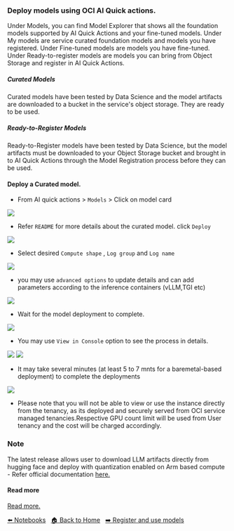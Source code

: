 ### Deploy models using OCI AI Quick actions.

Under Models, you can find Model Explorer that shows all the foundation models supported by AI Quick Actions and your fine-tuned models. Under My models are service curated foundation models and models you have registered. Under Fine-tuned models are models you have fine-tuned. Under Ready-to-register models are models you can bring from Object Storage and register in AI Quick Actions.

##### Curated Models
Curated models have been tested by Data Science and the model artifacts are downloaded to a bucket in the service's object storage. They are ready to be used.

##### Ready-to-Register Models
Ready-to-Register models have been tested by Data Science, but the model artifacts must be downloaded to your Object Storage bucket and brought in to AI Quick Actions through the Model Registration process before they can be used.

#### Deploy a Curated model.

- From AI quick actions > `Models` > Click on model card

![](images/cm_deploy.png)

- Refer `README` for more details about the curated model. click `Deploy`

![](images/cm_rm.png)

- Select desired `Compute shape` , `Log group` and `Log name`

![](images/cm_deploy_shape.png)

- you may use `advanced options` to update details and can add parameters according to the inference containers (vLLM,TGI etc)

![](images/cm_deploy_advancedoptions.png)

- Wait for the model deployment to complete.

![](images/deploy_progress.png)

- You may use `View in Console` option to see the process in details.

![](images/view_console.png)
![](images/deploy_details_1.png)
- It may take several minutes (at least 5 to 7 mnts for a baremetal-based deployment) to complete the deployments

![](images/model_deployment_details.png)

- Please note that you will not be able to view or use the instance directly from the tenancy, as its deployed and securely served from OCI service managed tenancies.Respective GPU count limit will be used from User tenancy and the cost will be charged accordingly.


### Note
The latest release allows user to download LLM artifacts directly from hugging face and deploy with quantization enabled on Arm based compute - Refer official documentation [here.](https://docs.oracle.com/en-us/iaas/data-science/using/ai-quick-actions-models-byom.htm#ai-quick-actions-models-unverified)


#### Read more 
[Read more.](https://github.com/oracle-samples/oci-data-science-ai-samples/blob/main/ai-quick-actions/model-deployment-tips.md)

<html>

[⬅️ Notebooks](notebook.md) &nbsp; [🏠 Back to Home](../README.md) &nbsp; [➡️ Register and use models](register_use_model.md)

</html>